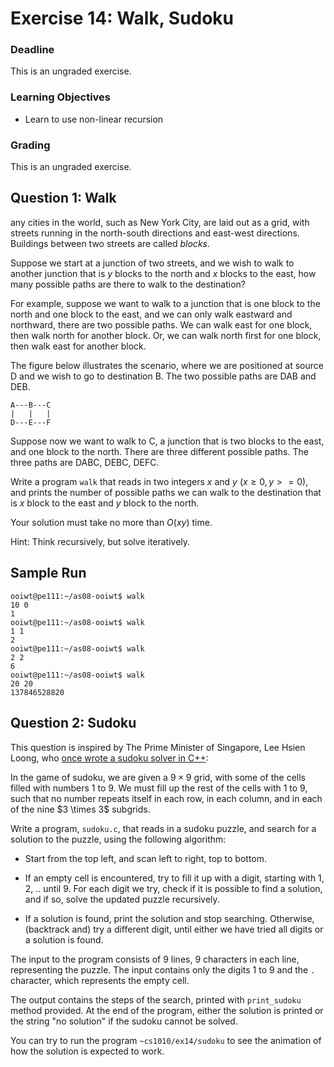 # Exercise 14: Walk, Sudoku

### Deadline

This is an ungraded exercise.

### Learning Objectives

- Learn to use non-linear recursion

### Grading

This is an ungraded exercise.

## Question 1: Walk

any cities in the world, such as New York City, are laid
out as a grid, with streets running in the north-south
directions and east-west directions.  Buildings between two
streets are called _blocks_.

Suppose we start at a junction of two streets, and we wish
to walk to another junction that is $y$ blocks to the north
and $x$ blocks to the east, how many possible paths are
there to walk to the destination?

For example, suppose we want to walk to a junction that is
one block to the north and one block to the east, and we can
only walk eastward and northward, there are two possible
paths.  We can walk east for one block, then walk north for
another block.  Or, we can walk north first for one block,
then walk east for another block.

The figure below illustrates the scenario, where we are
positioned at source D and we wish to go to destination B.
The two possible paths are DAB and DEB.

```
A---B---C
|   |   |
D---E---F
```

Suppose now we want to walk to C, a junction that is two
blocks to the east, and one block to the north.  There are
three different possible paths.  The three paths are DABC,
DEBC, DEFC.

Write a program `walk` that reads in two integers $x$ and $y$
$(x \ge 0, y >= 0)$, and prints the number of possible paths we
can walk to the destination that is $x$ block to the east and
$y$ block to the north.

Your solution must take no more than $O(xy)$ time.

Hint: Think recursively, but solve iteratively.

## Sample Run
```
ooiwt@pe111:~/as08-ooiwt$ walk
10 0
1
ooiwt@pe111:~/as08-ooiwt$ walk
1 1
2
ooiwt@pe111:~/as08-ooiwt$ walk
2 2
6
ooiwt@pe111:~/as08-ooiwt$ walk
20 20
137846528820
```

## Question 2: Sudoku

This question is inspired by The Prime Minister of Singapore,
Lee Hsien Loong, who [once wrote a sudoku solver in C++](https://www.facebook.com/leehsienloong/photos/a.344710778924968.83425.125845680811480/905828379479869/?type=1&theater):

In the game of sudoku, we are given a $9 \times 9$ grid, with some
of the cells filled with numbers 1 to 9.  We must fill up
the rest of the cells with 1 to 9, such that no number
repeats itself in each row, in each column, and in each
of the nine \$3 \times 3$ subgrids.

Write a program, `sudoku.c`, that reads in a sudoku
puzzle, and search for a solution to the puzzle, using
the following algorithm:

- Start from the top left, and scan left to right, top
  to bottom.

- If an empty cell is encountered, try to fill it up with
  a digit, starting with 1, 2, .. until 9.  For each digit
  we try, check if it is possible to find a solution, and
  if so, solve the updated puzzle recursively.

- If a solution is found, print the solution and stop
  searching.  Otherwise, (backtrack and) try a different
  digit, until either we have tried all digits or a solution
  is found.

The input to the program consists of 9 lines, 9 characters
in each line, representing the puzzle.  The input
contains only the digits 1 to 9 and the `.` character,
which represents the empty cell.

The output contains the steps of the search, printed with
`print_sudoku` method provided.  At the end of the program,
either the solution is printed or the string "no solution"
if the sudoku cannot be solved.

You can try to run the program `~cs1010/ex14/sudoku` to see the
animation of how the solution is expected to work.
